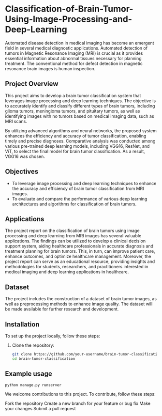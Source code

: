 # Classification-of-Brain-Tumor-Using-Image-Processing-and-Deep-Learning

Automated disease detection in medical imaging has become an emergent field in several medical diagnostic applications. Automated detection of tumors in Magnetic Resonance Imaging (MRI) is crucial as it provides essential information about abnormal tissues necessary for planning treatment. The conventional method for defect detection in magnetic resonance brain images is human inspection.

## Project Overview

This project aims to develop a brain tumor classification system that leverages image processing and deep learning techniques. The objective is to accurately identify and classify different types of brain tumors, including glioma tumors, meningioma tumors, and pituitary tumors, as well as identifying images with no tumors based on medical imaging data, such as MRI scans.

By utilizing advanced algorithms and neural networks, the proposed system enhances the efficiency and accuracy of tumor classification, enabling timely and precise diagnoses. Comparative analysis was conducted among various pre-trained deep learning models, including VGG16, ResNet, and ViT, to select the final model for brain tumor classification. As a result, VGG16 was chosen.

## Objectives 

- To leverage image processing and deep learning techniques to enhance the 
accuracy and efficiency of brain tumor classification from MRI images.
- To evaluate and compare the performance of various deep learning 
architectures and algorithms for classification of brain tumors.

## Applications
The project report on the classification of brain tumors using image processing and deep 
learning from MRI images has several valuable applications. The findings can be utilized 
to develop a clinical decision support system, aiding healthcare professionals in accurate 
diagnosis and treatment planning for brain tumors. This, in turn, can improve patient care, 
enhance outcomes, and optimize healthcare management. Moreover, the project report can 
serve as an educational resource, providing insights and methodologies for students, 
researchers, and practitioners interested in medical imaging and deep learning applications 
in healthcare.

## Dataset

The project includes the construction of a dataset of brain tumor images, as well as preprocessing methods to enhance image quality. The dataset will be made available for further research and development.

## Installation

To set up the project locally, follow these steps:

1. Clone the repository:
   ```bash
   git clone https://github.com/your-username/brain-tumor-classification.git
   cd brain-tumor-classification


## Example usage
```bash 
python manage.py runserver
```
We welcome contributions to this project. To contribute, follow these steps:

Fork the repository
Create a new branch for your feature or bug fix
Make your changes
Submit a pull request

